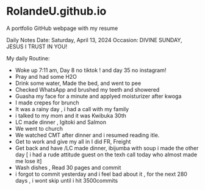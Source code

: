 
# RolandeU.github.io
A portfolio GitHub webpage with my resume

Daily Notes
Date: Saturday, April 13, 2024
Occasion: DIVINE SUNDAY, JESUS I TRUST IN YOU! 

My daily Routine:
- Woke up 7:11 am, Day 8 no tiktok ! and day 35 no instagram!
- Pray and had some H2O
- Drink some water, Made the bed, and went to pee
- Checked WhatsApp and brushed my teeth and showered
- Guasha my face for a minute and applyed moisturizer after kwoga
- I made crepes for brunch
- It was a rainy day , i had a call with my family
- i talked to my mom and it was Kwibuka 30th
- LC made dinner , Igitoki and Salmon
- We went to church
- We watched CMT after dinner and i resumed reading itle.
- Get to work and give my all in I did FR, Freight
- Get back and have /LC made dinner, ibijumba with soup i made the other day
[ i had a rude attitude guest on the texh call today who almost made me lose it]
- Wash dishes , Read 30 pages and commit
- i forgot to commit yesterday and i feel bad about it , for the next 280 days , i wont skip until i hit 3500commits
